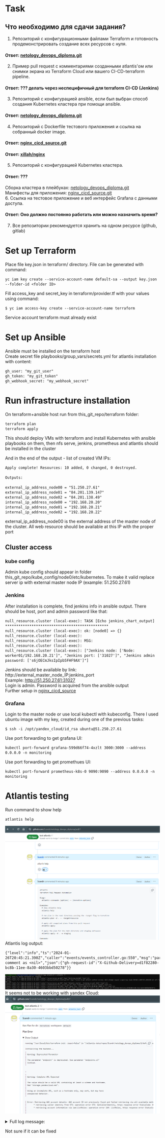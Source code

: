 # Task
## Что необходимо для сдачи задания?

1. Репозиторий с конфигурационными файлами Terraform и готовность продемонстрировать создание всех ресурсов с нуля.
#### Ответ: [netology_devops_diploma.git](https://github.com/Scandr/netology_devops_diploma.git)<br>
2. Пример pull request с комментариями созданными atlantis'ом или снимки экрана из Terraform Cloud или вашего CI-CD-terraform pipeline.
#### Ответ: ??? делать через неспецифичный для terraform CI-CD (Jenkins)<br>
3. Репозиторий с конфигурацией ansible, если был выбран способ создания Kubernetes кластера при помощи ansible.
#### Ответ: [netology_devops_diploma.git](https://github.com/Scandr/netology_devops_diploma.git)<br>
4. Репозиторий с Dockerfile тестового приложения и ссылка на собранный docker image.
#### Ответ: [nginx_cicd_source.git](https://github.com/Scandr/nginx_cicd_source.git)<br>
#### Ответ: [xillah/nginx](https://hub.docker.com/repository/docker/xillah/nginx/general)<br>
5. Репозиторий с конфигурацией Kubernetes кластера.
#### Ответ: ???
Сборка кластера в плейбуках: [netology_devops_diploma.git](https://github.com/Scandr/netology_devops_diploma.git)<br>
Манифесты для приложения: [nginx_cicd_source.git](https://github.com/Scandr/nginx_cicd_source.git)<br>
6. Ссылка на тестовое приложение и веб интерфейс Grafana с данными доступа.
#### Ответ: Оно должно постоянно работать или можно назначить время? <br>
7. Все репозитории рекомендуется хранить на одном ресурсе (github, gitlab)


# Set up Terraform
Place file key.json in terraform/ directory. File can be generated with command:
```
yc iam key create --service-account-name default-sa --output key.json --folder-id <folder ID>
```
Fill access_key and secret_key in terraform/provider.tf with your values using command:
```
$ yc iam access-key create --service-account-name terraform
```
Service account terraform must already exist
<br>
# Set up Ansible
Ansible must be installed on the terraform host 
<br>
Create secret file playbooks/group_vars/secrets.yml for atlantis installation with content:
```
gh_user: "my_git_user"
gh_token: "my_git_token"
gh_webhook_secret: "my_webhook_secret"
```
# Run infrastructure installation
On terraform+ansible host run from this_git_repo/terraform folder: 
```
terraform plan
terraform apply
```
This should deploy VMs with terraform and install Kubernetes with ansible playbooks on them, then nfs serve, jenkins, prometheus and atlantis should be installed in the cluster
<br>

And in the end of the output - list of created VM IPs:
```
Apply complete! Resources: 10 added, 0 changed, 0 destroyed.

Outputs:

external_ip_address_node00 = "51.250.27.61"
external_ip_address_node01 = "84.201.139.147"
external_ip_address_node02 = "84.201.138.49"
internal_ip_address_node00 = "192.168.20.20"
internal_ip_address_node01 = "192.168.20.21"
internal_ip_address_node02 = "192.168.20.22"
```
external_ip_address_node00 is the external address of the master node of the cluster. All web resource should be available at this IP with the proper port
<br>
## Cluster access
### kube config
Admin kube config should appear in folder this_git_repo/kube_config/node0/etc/kubernetes. To make it valid replace server ip with external master node IP (example: 51.250.27.61)

### Jenkins
After installation is complete, find jenkins info in ansible output. There should be host, port and admin password like that:
```
null_resource.cluster (local-exec): TASK [Echo jenkins_chart_output] ***********************************************
null_resource.cluster (local-exec): ok: [node0] => {}
null_resource.cluster (local-exec):
null_resource.cluster (local-exec): MSG:
null_resource.cluster (local-exec):
null_resource.cluster (local-exec): ["Jenkins node: ['Node:             worker01/192.168.20.21']", "Jenkins port: ['31027']", "Jenkins admin password: ['s6jOECmJksIpIpb5FHF9AX']"]
```
Jenkins should be available by link: http://external_master_node_IP:jenkins_port
<br>
Example: http://51.250.27.61:31027
<br>
Login is admin. Password is acquired from the ansible output
<br>
Further setup in [nginx_cicd_source](https://github.com/Scandr/nginx_cicd_source) 
### Grafana
Login to the master node or use local kubectl with kubeconfig. There I used ubuntu image with my key, created during one of the previous tasks:
```
$ ssh -i /opt/yandex_cloud/id_rsa ubuntu@51.250.27.61
```
Use port forwarding to get grafana UI:
```
kubectl port-forward grafana-599d66f74-4xzlt 3000:3000 --address 0.0.0.0 -n monitoring
```
Use port forwarding to get promethues UI:
```
kubectl port-forward prometheus-k8s-0 9090:9090 --address 0.0.0.0 -n monitoring
```
# Atlantis testing
Run command to show help
```
atlantis help
```
![atlantis_help](images/atlantis_help.PNG)
<br>
Atlantis log output:
```
{"level":"info","ts":"2024-01-26T20:45:21.390Z","caller":"events/events_controller.go:550","msg":"parsed comment as <nil>","json":{"gh-request-id":"X-Github-Delivery=d1f82280-bc8b-11ee-8a30-4603bbd50278"}}
```
![atlantis_help_log](images/atlantis_help_log.PNG)
<br>
It seems not to be working with yandex Cloud:<br>
![atlantis_error](images/atlantis_error.PNG)
<br>


<details>

<summary>Full log message:</summary>

```
running "/usr/local/bin/terraform init -input=false" in "/atlantis-data/repos/Scandr/netology_devops_diploma/2/default/terraform": exit status 1

Initializing the backend...
╷
│ Warning: Deprecated Parameter
│ 
│ The parameter "endpoint" is deprecated. Use parameter "endpoints.s3"
│ instead.
╵

╷
╷
│ Warning: Complete URL Expected
│ 
│ The value should be a valid URL containing at least a scheme and hostname.
│ Had "storage.yandexcloud.net".
│ 
│ Using an incomplete URL, such as a hostname only, may work, but may have
│ unexpected behavior.
╵

│ Error: Retrieving AWS account details: AWS account ID not previously found and failed retrieving via all available methods. See https://www.terraform.io/docs/providers/aws/index.html#skip_requesting_account_id for workaround and implications. Errors: 2 errors occurred:
│ 	* retrieving caller identity from STS: operation error STS: GetCallerIdentity, https response error StatusCode: 0, RequestID: , request send failed, Post "https://sts.ru-central.amazonaws.com/": dial tcp: lookup sts.ru-central.amazonaws.com on 10.96.0.10:53: no such host
│ 	* retrieving account information via iam:ListRoles: operation error IAM: ListRoles, https response error StatusCode: 403, RequestID: 82ee24f8-5713-425c-bb15-9ae465089ddb, api error InvalidClientTokenId: The security token included in the request is invalid.
│ 
│ 
│ 
│ 
╵

```

</details>

Not sure if it can be fixed